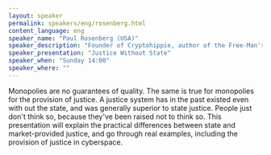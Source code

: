 ```yaml
---
layout: speaker
permalink: speakers/eng/rosenberg.html
content_language: eng
speaker_name: "Paul Rosenberg (USA)"
speaker_description: "Founder of Cryptohippie, author of the Free-Man's Perspective"
speaker_presentation: "Justice Without State"
speaker_when: "Sunday 14:00"
speaker_where: ""
---
```


Monopolies are no guarantees of quality. The same is true for monopolies for the provision of justice. A justice system has in the past existed even with out the state, and was generally superior to state justice. People just don't think so, because they've been raised not to think so. This presentation will explain the practical differences between state and market-provided justice, and go through real examples, including the provision of justice in cyberspace.
